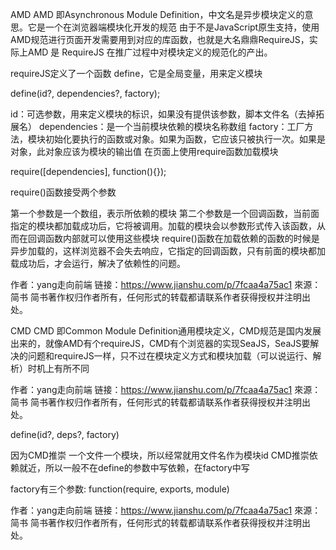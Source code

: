 AMD
AMD 即Asynchronous Module Definition，中文名是异步模块定义的意思。它是一个在浏览器端模块化开发的规范
由于不是JavaScript原生支持，使用AMD规范进行页面开发需要用到对应的库函数，也就是大名鼎鼎RequireJS，实际上AMD 是 RequireJS 在推广过程中对模块定义的规范化的产出。

requireJS定义了一个函数 define，它是全局变量，用来定义模块

define(id?, dependencies?, factory);

id：可选参数，用来定义模块的标识，如果没有提供该参数，脚本文件名（去掉拓展名）
dependencies：是一个当前模块依赖的模块名称数组
factory：工厂方法，模块初始化要执行的函数或对象。如果为函数，它应该只被执行一次。如果是对象，此对象应该为模块的输出值
在页面上使用require函数加载模块

require([dependencies], function(){});

require()函数接受两个参数

第一个参数是一个数组，表示所依赖的模块
第二个参数是一个回调函数，当前面指定的模块都加载成功后，它将被调用。加载的模块会以参数形式传入该函数，从而在回调函数内部就可以使用这些模块
require()函数在加载依赖的函数的时候是异步加载的，这样浏览器不会失去响应，它指定的回调函数，只有前面的模块都加载成功后，才会运行，解决了依赖性的问题。

作者：yang走向前端
链接：https://www.jianshu.com/p/7fcaa4a75ac1
來源：简书
简书著作权归作者所有，任何形式的转载都请联系作者获得授权并注明出处。


CMD
CMD 即Common Module Definition通用模块定义，CMD规范是国内发展出来的，就像AMD有个requireJS，CMD有个浏览器的实现SeaJS，SeaJS要解决的问题和requireJS一样，只不过在模块定义方式和模块加载（可以说运行、解析）时机上有所不同

作者：yang走向前端
链接：https://www.jianshu.com/p/7fcaa4a75ac1
來源：简书
简书著作权归作者所有，任何形式的转载都请联系作者获得授权并注明出处。

define(id?, deps?, factory)

因为CMD推崇
一个文件一个模块，所以经常就用文件名作为模块id
CMD推崇依赖就近，所以一般不在define的参数中写依赖，在factory中写

factory有三个参数:
function(require, exports, module)

作者：yang走向前端
链接：https://www.jianshu.com/p/7fcaa4a75ac1
來源：简书
简书著作权归作者所有，任何形式的转载都请联系作者获得授权并注明出处。